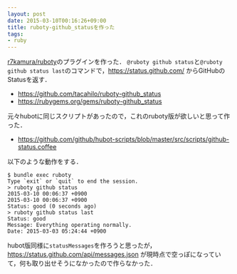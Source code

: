 ```yaml
---
layout: post
date: 2015-03-10T00:16:26+09:00
title: ruboty-github_statusを作った
tags:
- ruby
---
```

[r7kamura/ruboty](https://github.com/r7kamura/ruboty/)のプラグインを作った．
`@ruboty github status`と`@ruboty github status last`のコマンドで，https://status.github.com/ からGitHubのStatusを返す．

- https://github.com/tacahilo/ruboty-github_status
- https://rubygems.org/gems/ruboty-github_status

元々hubotに同じスクリプトがあったので，これのruboty版が欲しいと思って作った．

- https://github.com/github/hubot-scripts/blob/master/src/scripts/github-status.coffee

以下のような動作をする．

```console
$ bundle exec ruboty
Type `exit` or `quit` to end the session.
> ruboty github status
2015-03-10 00:06:37 +0900
2015-03-10 00:06:37 +0900
Status: good (0 seconds ago)
> ruboty github status last
Status: good
Message: Everything operating normally.
Date: 2015-03-03 05:24:44 +0900
```

hubot版同様に`statusMessages`を作ろうと思ったが， https://status.github.com/api/messages.json が現時点で空っぽになっていて，何も取り出せそうになかったので作らなかった．
